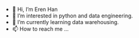 - 👋 Hi, I’m Eren Han
- 👀 I’m interested in python and data engineering.
- 🌱 I’m currently learning data warehousing.
- 📫 How to reach me ...

<!---
erenhan1/erenhan1 is a ✨ special ✨ repository because its `README.md` (this file) appears on your GitHub profile.
You can click the Preview link to take a look at your changes.
--->
